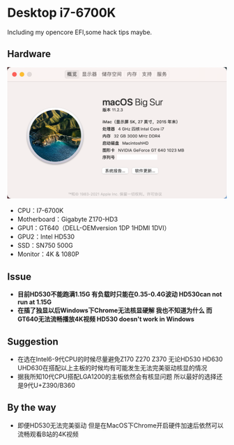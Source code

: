 # Desktop i7-6700K
Including my opencore EFI,some hack tips maybe.  


## Hardware
![MyHackintosh](https://github.com/Mzaxd/blog-img/blob/main/MyHackintosh.png)
- CPU：I7-6700K    
- Motherboard：Gigabyte Z170-HD3  
- GPU1：GT640（DELL-OEMversion 1DP 1HDMI 1DVI）  
- GPU2：Intel HD530  
- SSD：SN750 500G  
- Monitor：4K & 1080P  


## Issue
- **目前HD530不能跑满1.15G 有负载时只能在0.35-0.4G波动 HD530can not run at 1.15G**  
- **在插了独显以后Windows下Chrome无法核显硬解 我也不知道为什么 而GT640无法流畅播放4K视频 HD530 doesn't work in Windows**


## Suggestion
- 在选在Intel6-9代CPU的时候尽量避免Z170 Z270 Z370 无论HD530 HD630 UHD630在搭配以上主板的时候均有可能发生无法完美驱动核显的情况  
- 据我所知10代CPU搭配LGA1200的主板依然会有核显问题 所以最好的选择还是9代U+Z390/B360


## By the way
- 即便HD530无法完美驱动 但是在MacOS下Chrome开启硬件加速后依然可以流畅观看B站的4K视频
